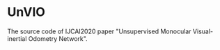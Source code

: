 # UnVIO
The source code of IJCAI2020 paper "Unsupervised Monocular Visual-inertial Odometry Network". 
